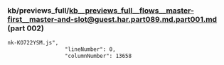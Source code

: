 ### kb/previews_full/kb__previews_full__flows__master-first__master-and-slot@guest.har.part089.md.part001.md (part 002)

```md
nk-KO722YSM.js",
                  "lineNumber": 0,
                  "columnNumber": 13658
     
```

```
